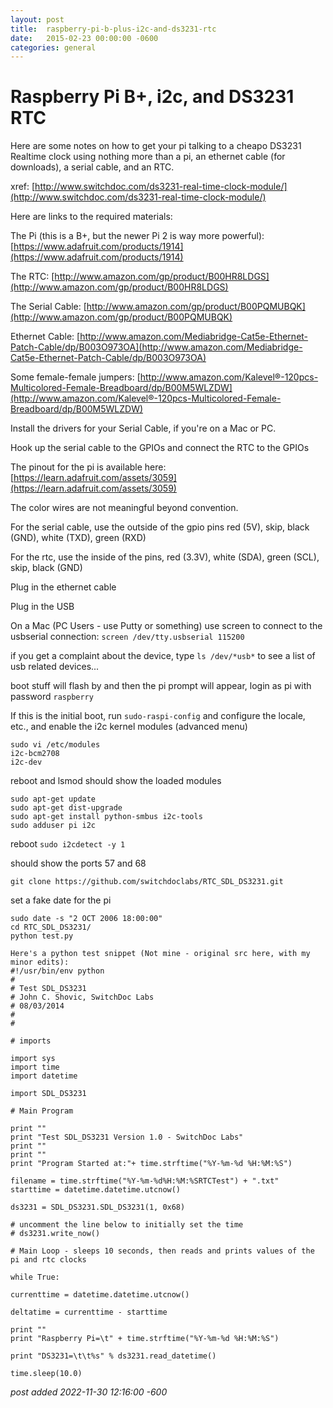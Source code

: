 ```yaml
---
layout:	post
title:	raspberry-pi-b-plus-i2c-and-ds3231-rtc
date:	2015-02-23 00:00:00 -0600
categories:	general
---
```


# Raspberry Pi B+, i2c, and DS3231 RTC
Here are some notes on how to get your pi talking to a cheapo DS3231 Realtime clock using nothing more than a pi, an ethernet cable (for downloads), a serial cable, and an RTC.

xref: [http://www.switchdoc.com/ds3231-real-time-clock-module/](http://www.switchdoc.com/ds3231-real-time-clock-module/)

Here are links to the required materials:

The Pi (this is a B+, but the newer Pi 2 is way more powerful):
[https://www.adafruit.com/products/1914](https://www.adafruit.com/products/1914)

The RTC:
[http://www.amazon.com/gp/product/B00HR8LDGS](http://www.amazon.com/gp/product/B00HR8LDGS)

The Serial Cable:
[http://www.amazon.com/gp/product/B00PQMUBQK](http://www.amazon.com/gp/product/B00PQMUBQK)

Ethernet Cable:
[http://www.amazon.com/Mediabridge-Cat5e-Ethernet-Patch-Cable/dp/B003O973OA](http://www.amazon.com/Mediabridge-Cat5e-Ethernet-Patch-Cable/dp/B003O973OA)

Some female-female jumpers:
[http://www.amazon.com/Kalevel®-120pcs-Multicolored-Female-Breadboard/dp/B00M5WLZDW](http://www.amazon.com/Kalevel®-120pcs-Multicolored-Female-Breadboard/dp/B00M5WLZDW)

Install the drivers for your Serial Cable, if you're on a Mac or PC.

Hook up the serial cable to the GPIOs and connect the RTC to the GPIOs

The pinout for the pi is available here:
[https://learn.adafruit.com/assets/3059](https://learn.adafruit.com/assets/3059)

The color wires are not meaningful beyond convention.

For the serial cable, use the outside of the gpio pins red (5V), skip, black (GND), white (TXD), green (RXD)

For the rtc, use the inside of the pins, red (3.3V), white (SDA), green (SCL), skip, black (GND)

Plug in the ethernet cable

Plug in the USB

On a Mac (PC Users - use Putty or something) use screen to connect to the usbserial connection:
`screen /dev/tty.usbserial 115200`

if you get a complaint about the device, type `ls /dev/*usb*` to see a list of usb related devices...

boot stuff will flash by and then the pi prompt will appear, login as pi with password `raspberry`

If this is the initial boot, run
`sudo-raspi-config` and configure the locale, etc., and enable the i2c kernel modules (advanced menu)

```
sudo vi /etc/modules
i2c-bcm2708
i2c-dev
```

reboot and lsmod should show the loaded modules

```
sudo apt-get update 
sudo apt-get dist-upgrade
sudo apt-get install python-smbus i2c-tools
sudo adduser pi i2c
```

reboot
`sudo i2cdetect -y 1`

should show the ports 57 and 68

`git clone https://github.com/switchdoclabs/RTC_SDL_DS3231.git`

set a fake date for the pi

```
sudo date -s "2 OCT 2006 18:00:00"
cd RTC_SDL_DS3231/
python test.py
```

```
Here's a python test snippet (Not mine - original src here, with my minor edits):
#!/usr/bin/env python
#
# Test SDL_DS3231
# John C. Shovic, SwitchDoc Labs
# 08/03/2014
#
#

# imports

import sys
import time
import datetime

import SDL_DS3231

# Main Program

print ""
print "Test SDL_DS3231 Version 1.0 - SwitchDoc Labs"
print ""
print ""
print "Program Started at:"+ time.strftime("%Y-%m-%d %H:%M:%S")

filename = time.strftime("%Y-%m-%d%H:%M:%SRTCTest") + ".txt"
starttime = datetime.datetime.utcnow()

ds3231 = SDL_DS3231.SDL_DS3231(1, 0x68)

# uncomment the line below to initially set the time
# ds3231.write_now()

# Main Loop - sleeps 10 seconds, then reads and prints values of the pi and rtc clocks

while True:

currenttime = datetime.datetime.utcnow()

deltatime = currenttime - starttime

print ""
print "Raspberry Pi=\t" + time.strftime("%Y-%m-%d %H:%M:%S")

print "DS3231=\t\t%s" % ds3231.read_datetime()

time.sleep(10.0)
```

*post added 2022-11-30 12:16:00 -600*